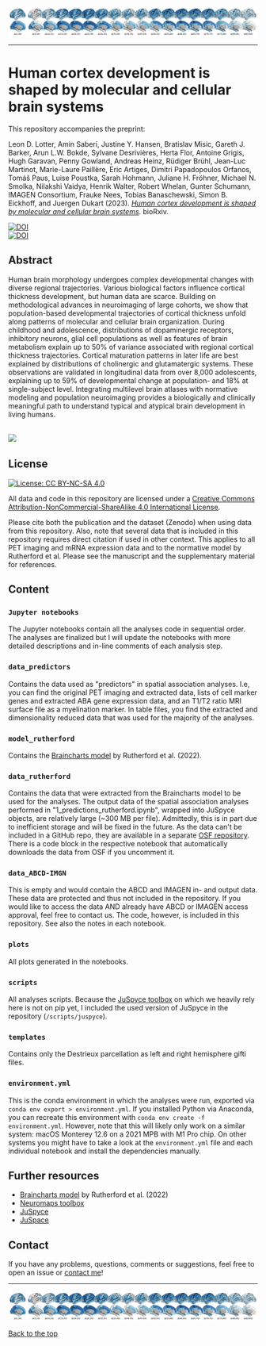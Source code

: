 <img src="plots/braincharts/dev_ct_brainchain.png">

---

# <a name="top"></a>Human cortex development is shaped by molecular and cellular brain systems

This repository accompanies the preprint: 

Leon D. Lotter, Amin Saberi, Justine Y. Hansen, Bratislav Misic, Gareth J. Barker, Arun L.W. Bokde, Sylvane Desrivières, Herta Flor, Antoine Grigis, Hugh Garavan, Penny Gowland, Andreas Heinz, Rüdiger Brühl, Jean-Luc Martinot, Marie-Laure Paillère, Eric Artiges, Dimitri Papadopoulos Orfanos, Tomáš Paus, Luise Poustka, Sarah Hohmann, Juliane H. Fröhner, Michael N. Smolka, Nilakshi Vaidya, Henrik Walter, Robert Whelan, Gunter Schumann, IMAGEN Consortium, Frauke Nees, Tobias Banaschewski, Simon B. Eickhoff, and Juergen Dukart (2023). *[Human cortex development is shaped by molecular and cellular brain systems](https://doi.org/XXX)*. bioRxiv.

[![DOI](https://img.shields.io/badge/bioRxiv-10.1101/2023.05.05.539537)](https://doi.org/10.1101/2023.05.05.539537)  
[![DOI](https://zenodo.org/badge/636815203.svg)](https://zenodo.org/badge/latestdoi/636815203)

## Abstract

Human brain morphology undergoes complex developmental changes with diverse regional trajectories. Various biological factors influence cortical thickness development, but human data are scarce. Building on methodological advances in neuroimaging of large cohorts, we show that population-based developmental trajectories of cortical thickness unfold along patterns of molecular and cellular brain organization. During childhood and adolescence, distributions of dopaminergic receptors, inhibitory neurons, glial cell populations as well as features of brain metabolism explain up to 50% of variance associated with regional cortical thickness trajectories. Cortical maturation patterns in later life are best explained by distributions of cholinergic and glutamatergic systems. These observations are validated in longitudinal data from over 8,000 adolescents, explaining up to 59% of developmental change at population- and 18% at single-subject level. Integrating multilevel brain atlases with normative modeling and population neuroimaging provides a biologically and clinically meaningful path to understand typical and atypical brain development in living humans.

<br>
<img src="plots/prediction_dominance/animation/dev_ct_animation_fm_500_5.gif">  
<br>

## License

[![License: CC BY-NC-SA 4.0](https://img.shields.io/badge/License-CC%20BY--NC--SA%204.0-lightgrey)](http://creativecommons.org/licenses/by-nc-sa/4.0/)  

All data and code in this repository are licensed under a [Creative Commons Attribution-NonCommercial-ShareAlike 4.0 International License](http://creativecommons.org/licenses/by-nc-sa/4.0/).

Please cite both the publication and the dataset (Zenodo) when using data from this repository. Also, note that several data that is included in this repository requires direct citation if used in other context. This applies to all PET imaging and mRNA expression data and to the normative model by Rutherford et al. Please see the manuscript and the supplementary material for references.

## Content

### `Jupyter notebooks`
The Jupyter notebooks contain all the analyses code in sequential order. The analyses are finalized but I will update the notebooks with more detailed descriptions and in-line comments of each analysis step.

### `data_predictors`
Contains the data used as "predictors" in spatial association analyses. I.e, you can find the original PET imaging and extracted data, lists of cell marker genes and extracted ABA gene expression data, and an T1/T2 ratio MRI surface file as a myelination marker. In table files, you find the extracted and dimensionality reduced data that was used for the majority of the analyses.  

### `model_rutherford`
Contains the [Braincharts model](https://github.com/predictive-clinical-neuroscience/braincharts) by Rutherford et al. (2022).

### `data_rutherford`
Contains the data that were extracted from the Braincharts model to be used for the analyses. The output data of the spatial association analyses performed in "1_predictions_rutherford.ipynb", wrapped into JuSpyce objects, are relatively large (~300 MB per file). Admittedly, this is in part due to inefficient storage and will be fixed in the future. As the data can't be included in a GitHub repo, they are available in a separate [OSF repository](https://osf.io/ytvkh/). There is a code block in the respective notebook that automatically downloads the data from OSF if you uncomment it.  

### `data_ABCD-IMGN`
This is empty and would contain the ABCD and IMAGEN in- and output data. These data are protected and thus not included in the repository. If you would like to access the data AND already have ABCD or IMAGEN access approval, feel free to contact us. The code, however, is included in this repository. See also the notes in each notebook.  

### `plots`
All plots generated in the notebooks.

### `scripts`
All analyses scripts. Because the [JuSpyce toolbox](https://github.com/LeonDLotter/JuSpyce) on which we heavily rely here is not on pip yet, I included the used version of JuSpyce in the repository (`/scripts/juspyce`). 

### `templates`
Contains only the Destrieux parcellation as left and right hemisphere gifti files.

### `environment.yml`
This is the conda environment in which the analyses were run, exported via `conda env export > environment.yml`. If you installed Python via Anaconda, you can recreate this environment with `conda env create -f environment.yml`. However, note that this will likely only work on a similar system: macOS Monterey 12.6 on a 2021 MPB with M1 Pro chip. On other systems you might have to take a look at the `environment.yml` file and each individual notebook and install the dependencies manually.   

## Further resources

- [Braincharts model](https://github.com/predictive-clinical-neuroscience/braincharts) by Rutherford et al. (2022)  
- [Neuromaps toolbox](https://github.com/netneurolab/neuromaps)
- [JuSpyce](https://github.com/LeonDLotter/JuSpyce)
- [JuSpace](https://github.com/juryxy/JuSpace) 

## Contact

If you have any problems, questions, comments or suggestions, feel free to open an issue or [contact me](mailto:leondlotter@gmail.com)! 

---
<img src="plots/braincharts/dev_ct_brainchain.png">  

[Back to the top](#top)
